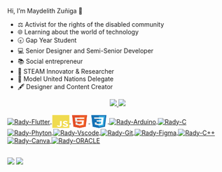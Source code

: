 Hi, I’m Maydelith Zuñiga 👋 
- ⚖️ Activist for the rights of the disabled community
- 🌐 Learning about the world of technology
- 🕣 Gap Year Student
- 💻 Senior Designer and Semi-Senior Developer 
- 📚 Social entrepreneur
- 🔬 STEAM Innovator & Researcher
- 💬 Model United Nations Delegate
- 🖋️ Designer and Content Creator

<div align="center">
  <a href="https://github.com/maydelithzunigacabrera">
  <img height="150em" src="https://github-readme-stats.vercel.app/api?username=maydelithzunigacabrera&show_icons=true&theme=vue-dark&include_all_commits=true&count_private=true"/>
  <img height="150em" src="https://github-readme-stats.vercel.app/api/top-langs/?username=maydelithzunigacabrera&layout=compact&langs_count=7&theme=vue-dark"/>
</div>
  
<div style="display: inline_block"><br>
  <img align="center" alt="Rady-Flutter" height="30" width="40" src="https://cdn.jsdelivr.net/gh/devicons/devicon@latest/icons/flutter/flutter-original.svg">
  <img align="center" alt="Rady-Js" height="30" width="40" src="https://raw.githubusercontent.com/devicons/devicon/master/icons/javascript/javascript-plain.svg">
  <img align="center" alt="Rady-HTML" height="30" width="40" src="https://raw.githubusercontent.com/devicons/devicon/master/icons/html5/html5-original.svg">
  <img align="center" alt="Rady-CSS" height="30" width="40" src="https://raw.githubusercontent.com/devicons/devicon/master/icons/css3/css3-original.svg">
  <img align="center" alt="Rady-Arduino" height="30" width="40" src="https://cdn.jsdelivr.net/gh/devicons/devicon/icons/arduino/arduino-original.svg">
  <img align="center" alt="Rady-C" height="30" width="40" src="https://raw.githubusercontent.com/jmnote/z-icons/master/svg/c.svg">
  <img align="center" alt="Rady-Phyton" height="30" width="40" src="https://cdn.jsdelivr.net/gh/devicons/devicon/icons/python/python-original.svg">
  <img align="center" alt="Rady-Vscode" height="30" width="40" src="https://cdn.jsdelivr.net/gh/devicons/devicon/icons/vscode/vscode-original.svg">
  <img align="center" alt="Rady-Git" height="30" width="40" src="https://cdn.jsdelivr.net/gh/devicons/devicon/icons/git/git-original.svg">
  <img align="center" alt="Rady-Figma" height="30" width="40" src="https://cdn.jsdelivr.net/gh/devicons/devicon/icons/figma/figma-original.svg">
  <img align="center" alt="Rady-C++" height="30" width="40" src="https://cdn.jsdelivr.net/gh/devicons/devicon@latest/icons/cplusplus/cplusplus-original.svg">
  <img align="center" alt="Rady-Canva" height="30" width="40" src="https://cdn.jsdelivr.net/gh/devicons/devicon@latest/icons/canva/canva-original.svg">
   <img align="center" alt="Rady-ORACLE" height="30" width="40" src="https://cdn.jsdelivr.net/gh/devicons/devicon@latest/icons/oracle/oracle-original.svg">
  

<!--   <img align="right" alt="Rady-pic" height="150" style="border-radius:50px;" src="https://share-cdn.picrew.me/shareImg/org/202111/338224_PcJYPyTK.png">
   -->
<!--   icons = https://devicon.dev/
  badges = https://github.com/alexandresanlim/Badges4-README.md-Profile
   -->
</div>
    
  ##
 
  <div>
  <a href="https://www.instagram.com/maydelithlaurazunigacabrera/" target="_blank"><img src="https://img.shields.io/badge/-Instagram-%23E4405F?style=for-the-badge&logo=instagram&logoColor=white" target="_blank"></a>
   <a href="https://www.linkedin.com/in/maydelith-cabrera/" target="_blank"><img src="https://img.shields.io/badge/LinkedIn-0077B5?style=for-the-badge&logo=linkedin&logoColor=white" target="_blank"></a>

    
</div>

